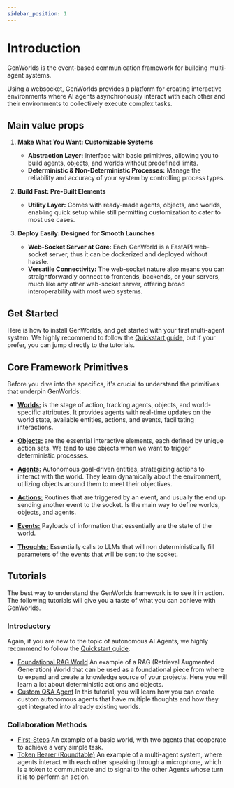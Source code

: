 ```yaml
---
sidebar_position: 1
---
```


# Introduction

GenWorlds is the event-based communication framework for building multi-agent systems.

Using a websocket, GenWorlds provides a platform for creating interactive environments where AI agents asynchronously interact with each other and their environments to collectively execute complex tasks.

## Main value props

1. **Make What You Want: Customizable Systems**
    - **Abstraction Layer:** Interface with basic primitives, allowing you to build agents, objects, and worlds without predefined limits.
    - **Deterministic & Non-Deterministic Processes:** Manage the reliability and accuracy of your system by controlling process types.

2. **Build Fast: Pre-Built Elements**
    - **Utility Layer:** Comes with ready-made agents, objects, and worlds, enabling quick setup while still permitting customization to cater to most use cases.

3. **Deploy Easily: Designed for Smooth Launches**
    - **Web-Socket Server at Core:** Each GenWorld is a FastAPI web-socket server, thus it can be dockerized and deployed without hassle.
    - **Versatile Connectivity:** The web-socket nature also means you can straightforwardly connect to frontends, backends, or your servers, much like any other web-socket server, offering broad interoperability with most web systems.

## Get Started

Here is how to install GenWorlds, and get started with your first multi-agent system. We highly recommend to follow the [Quickstart guide](/docs/get-started/quickstart.md), but if your prefer, you can jump directly to the tutorials.

## Core Framework Primitives

Before you dive into the specifics, it's crucial to understand the primitives that underpin GenWorlds:

- [**Worlds:**](/docs/genworlds-framework/worlds.md) is the stage of action, tracking agents, objects, and world-specific attributes. It provides agents with real-time updates on the world state, available entities, actions, and events, facilitating interactions.

- [**Objects:**](/docs/genworlds-framework/objects.md) are the essential interactive elements, each defined by unique action sets. We tend to use objects when we want to trigger deterministic processes.

- [**Agents:**](/docs/genworlds-framework/agents/agents.md) Autonomous goal-driven entities, strategizing actions to interact with the world. They learn dynamically about the environment, utilizing objects around them to meet their objectives.

- [**Actions:**](/docs/genworlds-framework/actions.md) Routines that are triggered by an event, and usually the end up sending another event to the socket. Is the main way to define worlds, objects, and agents.

- [**Events:**](/docs/genworlds-framework/events.md) Payloads of information that essentially are the state of the world.

- [**Thoughts:**](/docs/genworlds-framework/thoughts.md) Essentially calls to LLMs that will non deterministically fill parameters of the events that will be sent to the socket.

## Tutorials

The best way to understand the GenWorlds framework is to see it in action. The following tutorials will give you a taste of what you can achieve with GenWorlds.

### Introductory

Again, if you are new to the topic of autonomous AI Agents, we highly recommend to follow the [Quickstart guide](/docs/get-started/quickstart.md).

- [Foundational RAG World](https://genworlds.com/) An example of a RAG (Retrieval Augmented Generation) World that can be used as a foundational piece from where to expand and create a knowledge source of your projects. Here you will learn a lot about deterministic actions and objects.
- [Custom Q&A Agent](https://genworlds.com/) In this tutorial, you will learn how you can create custom autonomous agents that have multiple thoughts and how they get integrated into already existing worlds.

### Collaboration Methods

- [First-Steps](https://genworlds.com/) An example of a basic world, with two agents that cooperate to achieve a very simple task.
- [Token Bearer (Roundtable)](https://genworlds.com/) An example of a multi-agent system, where agents interact with each other speaking through a microphone, which is a token to communicate and to signal to the other Agents whose turn it is to perform an action.
